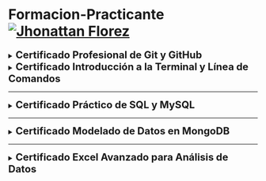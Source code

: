 # Formacion-Practicante <a href="mailto:florezj328@gmail.com"> <img src="https://img.shields.io/badge/Gmail-red?style=for-the-badge&logo=gmail&logoColor=white" width="80px" alt="Jhonattan Florez"/> </a>

<details>
<summary><strong style="font-size: 20px;">Certificado Profesional de Git y GitHub</strong></summary>

[![](Certificados/Git-GitHub.png)](https://drive.google.com/file/d/1XW-JVrJaIUC9TCgjWaj4-hDTBLAQOO2V/view?usp=drive_link)
</details>


<details>
<summary><strong style="font-size: 20px;">Certificado Introducción a la Terminal y Línea de Comandos</strong></summary>

[![](Certificados/Terminal.png)](https://drive.google.com/file/d/18_5xC1ZlVZydI-TEIRX8JWQqfAO4fDq0/view?usp=drive_link)
</details>


---
<details>
<summary><strong style="font-size: 20px;">Certificado Práctico de SQL y MySQL</strong></summary>

[![](Certificados/Practivo%20SQL%20y%20MYSQL.png)](https://drive.google.com/file/d/1dmJhU3ndfH6shFrC-vb8yGUoTU-FhTf3/view?usp=drive_link)
</details>


---
<details>
<summary><strong style="font-size: 20px;">Certificado Modelado de Datos en MongoDB</strong></summary>

[![](Certificados/Modelado%20de%20Datos%20Mongo.png)](https://drive.google.com/file/d/1eR_BE5BlC-YcC9sFg26rKMHPItHJQdx_/view?usp=drive_link)
</details>


---
<details>
<summary><strong style="font-size: 20px;">Certificado Excel Avanzado para Análisis de Datos</strong></summary>

[![](Certificados/Excel%20Para%20Analisis%20De%20Datos.png)](https://drive.google.com/file/d/1AfFGHbOnrPM4wlGFdtEbnKuSASqO17st/view?usp=drive_link)
</details>